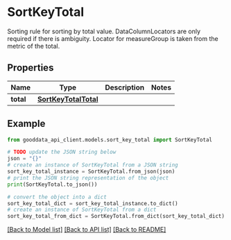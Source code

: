# SortKeyTotal

Sorting rule for sorting by total value. DataColumnLocators are only required if there is ambiguity. Locator for measureGroup is taken from the metric of the total.

## Properties

Name | Type | Description | Notes
------------ | ------------- | ------------- | -------------
**total** | [**SortKeyTotalTotal**](SortKeyTotalTotal.md) |  | 

## Example

```python
from gooddata_api_client.models.sort_key_total import SortKeyTotal

# TODO update the JSON string below
json = "{}"
# create an instance of SortKeyTotal from a JSON string
sort_key_total_instance = SortKeyTotal.from_json(json)
# print the JSON string representation of the object
print(SortKeyTotal.to_json())

# convert the object into a dict
sort_key_total_dict = sort_key_total_instance.to_dict()
# create an instance of SortKeyTotal from a dict
sort_key_total_from_dict = SortKeyTotal.from_dict(sort_key_total_dict)
```
[[Back to Model list]](../README.md#documentation-for-models) [[Back to API list]](../README.md#documentation-for-api-endpoints) [[Back to README]](../README.md)



